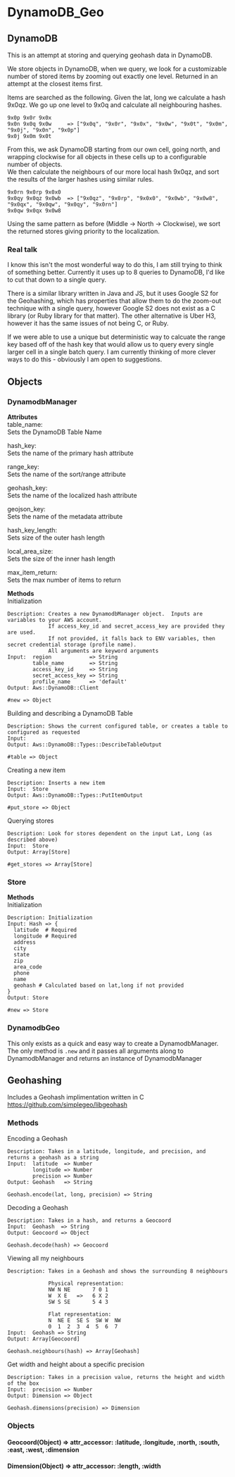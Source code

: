 # DynamoDB_Geo
## DynamoDB
This is an attempt at storing and querying geohash data in DynamoDB.

We store objects in DynamoDB, when we query, we look for a customizable number of stored items by zooming out exactly one level.  Returned in an attempt at the closest items first.

Items are searched as the following.
Given the lat, long we calculate a hash 9x0qz.  We go up one level to 9x0q and calculate all neighbouring hashes.

    9x0p 9x0r 9x0x
    9x0n 9x0q 9x0w     => ["9x0q", "9x0r", "9x0x", "9x0w", "9x0t", "9x0m", "9x0j", "9x0n", "9x0p"]
    9x0j 9x0m 9x0t

From this, we ask DynamoDB starting from our own cell, going north, and wrapping clockwise for all objects in these cells up to a configurable number of objects.  
We then calculate the neighbours of our more local hash 9x0qz, and sort the results of the larger hashes using similar rules.

    9x0rn 9x0rp 9x0x0
    9x0qy 9x0qz 9x0wb  => ["9x0qz", "9x0rp", "9x0x0", "9x0wb", "9x0w8", "9x0qx", "9x0qw", "9x0qy", "9x0rn"]
    9x0qw 9x0qx 9x0w8

Using the same pattern as before (Middle -> North -> Clockwise), we sort the returned stores giving priority to the localization.

### Real talk
I know this isn't the most wonderful way to do this, I am still trying to think of something better.  Currently it uses up to 8 queries to DynamoDB, I'd like to cut that down to a single query.

There is a similar library written in Java and JS, but it uses Google S2 for the Geohashing, which has properties that allow them to do the zoom-out technique with a single query, however Google S2 does not exist as a C library (or Ruby library for that matter).  The other alternative is Uber H3, however it has the same issues of not being C, or Ruby.  

If we were able to use a unique but deterministic way to calcuate the range key based off of the hash key that would allow us to query every single larger cell in a single batch query.  I am currently thinking of more clever ways to do this - obviously I am open to suggestions.

## Objects
### DynamodbManager  

**Attributes**  
table_name:  
Sets the DynamoDB Table Name

hash_key:  
Sets the name of the primary hash attribute

range_key:  
Sets the name of the sort/range attribute

geohash_key:  
Sets the name of the localized hash attribute

geojson_key:  
Sets the name of the metadata attribute

hash_key_length:  
Sets size of the outer hash length

local_area_size:  
Sets the size of the inner hash length

max_item_return:  
Sets the max number of items to return

**Methods**  
Initialization

    Description: Creates a new DynamodbManager object.  Inputs are variables to your AWS account.
                 If access_key_id and secret_access_key are provided they are used.
                 If not provided, it falls back to ENV variables, then secret credential storage (profile name).
                 All arguments are keyword arguments
    Input:  region            => String
            table_name        => String
            access_key_id     => String
            secret_access_key => String
            profile_name      => 'default'
    Output: Aws::DynamoDB::Client

    #new => Object

Building and describing a DynamoDB Table

    Description: Shows the current configured table, or creates a table to configured as requested
    Input:
    Output: Aws::DynamoDB::Types::DescribeTableOutput

    #table => Object

Creating a new item

    Description: Inserts a new item
    Input:  Store
    Output: Aws::DynamoDB::Types::PutItemOutput

    #put_store => Object

Querying stores

    Description: Look for stores dependent on the input Lat, Long (as described above)
    Input:  Store
    Output: Array[Store]

    #get_stores => Array[Store]

### Store  

**Methods**  
Initialization

    Description: Initialization
    Input: Hash => {
      latitude  # Required
      longitude # Required
      address
      city
      state
      zip
      area_code
      phone
      name
      geohash # Calculated based on lat,long if not provided
    }
    Output: Store

    #new => Store

### DynamodbGeo  
This only exists as a quick and easy way to create a DynamodbManager.  The only method is `.new` and it passes all arguments along to DynamodbManager and returns an instance of DynamodbManager


## Geohashing
Includes a Geohash implimentation written in C  
<https://github.com/simplegeo/libgeohash>


### Methods
Encoding a Geohash

    Description: Takes in a latitude, longitude, and precision, and returns a geohash as a string
    Input:  latitude  => Number
            longitude => Number
            precision => Number
    Output: Geohash   => String

    Geohash.encode(lat, long, precision) => String


Decoding a Geohash

    Description: Takes in a hash, and returns a Geocoord
    Input:  Geohash  => String
    Output: Geocoord => Object

    Geohash.decode(hash) => Geocoord

Viewing all my neighbours

    Description: Takes in a Geohash and shows the surrounding 8 neighbours

                 Physical representation:
                 NW N NE       7 0 1
                 W  X E   =>   6 X 2
                 SW S SE       5 4 3

                 Flat representation:
                 N  NE E  SE S  SW W  NW
                 0  1  2  3  4  5  6  7
    Input:  Geohash => String
    Output: Array[Geocoord]

    Geohash.neighbours(hash) => Array[Geohash]

Get width and height about a specific precision

    Description: Takes in a precision value, returns the height and width of the box
    Input:  precision => Number
    Output: Dimension => Object

    Geohash.dimensions(precision) => Dimension

### Objects
#### Geocoord(Object) => attr_accessor: :latitude, :longitude, :north, :south, :east, :west, :dimension
#### Dimension(Object) => attr_accessor: :length, :width
